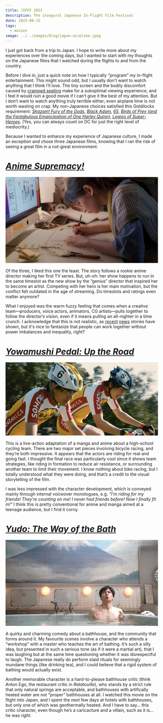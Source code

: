 ```yaml
---
title: JIFFF 2023
description: The inaugural Japanese In-Flight Film Festival
date: 2023-08-15
tags:
  - movies
image: ../../images/blog/japan-airplane.jpeg
---
```


I just got back from a trip to Japan. I hope to write more about my experiences over the coming days, but I wanted to start with my thoughts on the Japanese films that I watched during the flights to and from the country.

Before I dive in, just a quick note on how I typically “program” my in-flight entertainment. This might sound odd, but I usually don’t want to watch anything that I think I’ll love. The tiny screen and the bodily discomfort caused by [cramped seating][1] make for a suboptimal viewing experience, and I feel it would ruin a good movie if I can’t give it the best of my attention. But I don’t want to watch anything truly terrible either; even airplane time is not worth wasting on crap. My non-Japanese choices satisfied this Goldilocks requirement: [_Shazam! Fury of the Gods_][2], [_Black Adam_][3], [_65_][4], [_Birds of Prey (and the Fantabulous Emancipation of One Harley Quinn)_][5], [_Legion of Super-Heroes_][6]. (Yes, you can always count on DC for just the right level of mediocrity.)

Because I wanted to enhance my experience of Japanese culture, I made an exception and chose three Japanese films, knowing that I ran the risk of seeing a great film in a not-great environment.

# [_Anime Supremacy!_][7]

![](../../images/blog/anime-supremacy.webp)

Of the three, I liked this one the least. The story follows a rookie anime director making her first TV series. But, uh-oh: her show happens to run in the same timeslot as the new show by the “genius” director that inspired her to become an artist. Competing with her hero is her main motivation, but the conflict felt outdated in the age of streaming. Do timeslots and ratings even matter anymore?

What I enjoyed was the warm fuzzy feeling that comes when a creative team—producers, voice actors, animators, CG artists—pulls together to follow the director’s vision, even if it means pulling an all-nighter in a time crunch. I acknowledge that this is not realistic, as [recent][8] [news][9] stories have shown, but it's nice to fantasize that people can work together without power imbalances and inequality, right?

# [_Yowamushi Pedal: Up the Road_][10]

![](../../images/blog/yowamushi-pedal.jpeg)

This is a live-action adaptation of a manga and anime about a high-school cycling team. There are two major set pieces involving bicycle racing, and they’re both impressive. It appears that the actors are riding for real and going fast. I thought the final race was particularly cool since it shows team strategies, like riding in formation to reduce air resistance, or surrounding another team to limit their movement. I know nothing about bike racing, but I totally understood what they were doing, and that’s a credit to the visual storytelling of the film.

I was less impressed with the character development, which is conveyed mainly through internal voiceover monologues, e.g. _“I’m riding for my friends! They’re counting on me! I never had friends before! Now I finally fit in!”_ I think this is pretty conventional for anime and manga aimed at a teenage audience, but I find it corny.

# [_Yudo: The Way of the Bath_][11]

![](../../images/blog/yudo.jpeg)

A quirky and charming comedy about a bathhouse, and the community that forms around it. My favourite scenes involve a character who attends a “workshop” with a master who teaches the art of bathing. It’s such a silly idea, but presented in such a serious tone (as if it were a martial art), that I was laughing but at the same time questioning whether it was disrespectful to laugh. The Japanese really do perform staid rituals for seemingly mundane things (like drinking tea), and I could believe that a rigid system of bathing would actually exist.

Another memorable character is a hard-to-please bathhouse critic (think Anton Ego, the restaurant critic in _Ratatouille_), who stands by a strict rule that only natural springs are acceptable, and bathhouses with artifically heated water are not “proper” bathhouses at all. I watched this movie on the flight into Japan, and I spent the next few days at hotels with bathhouses, but only one of which was geothermally heated. And I have to say… this critic character, even though he’s a caricacture and a villain, such as it is… he was _right_.

[1]:	https://www.youtube.com/watch?v=TXjU4l5wrkk
[2]:	https://letterboxd.com/film/shazam-fury-of-the-gods/
[3]:	https://letterboxd.com/film/black-adam/
[4]:	https://letterboxd.com/film/65/
[5]:	https://letterboxd.com/film/birds-of-prey-and-the-fantabulous-emancipation-of-one-harley-quinn/
[6]:	https://letterboxd.com/film/legion-of-super-heroes/
[7]:	https://letterboxd.com/film/anime-supremacy/
[8]:	https://www.theverge.com/2023/6/23/23771199/across-the-spider-verse-working-conditions-phil-lord
[9]:	https://www.wired.com/story/marvel-vfx-unionization-big-deal/
[10]:	https://letterboxd.com/film/yowamushi-pedal-up-the-road/
[11]:	https://letterboxd.com/film/yudo-the-way-of-the-bath/
